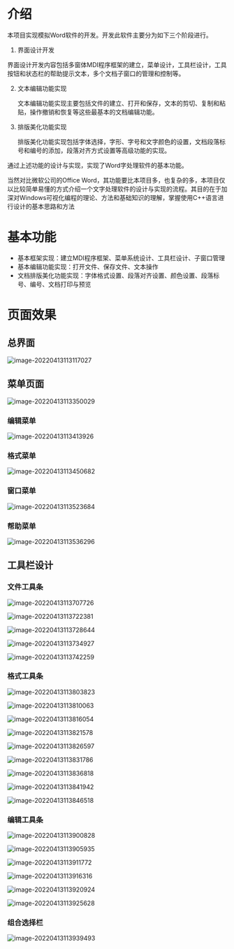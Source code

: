 # 介绍

本项目实现模拟Word软件的开发。开发此软件主要分为如下三个阶段进行。
1. 界面设计开发 

  界面设计开发内容包括多窗体MDI程序框架的建立，菜单设计，工具栏设计，工具按钮和状态栏的帮助提示文本，多个文档子窗口的管理和控制等。

2. 文本编辑功能实现

   文本编辑功能实现主要包括文件的建立、打开和保存，文本的剪切、复制和粘贴，操作撤销和恢复等这些最基本的文档编辑功能。

3. 排版美化功能实现

   排版美化功能实现包括字体选择，字形、字号和文字颜色的设置，文档段落标号和编号的添加，段落对齐方式设置等高级功能的实现。


通过上述功能的设计与实现，实现了Word字处理软件的基本功能。

当然对比微软公司的Office Word，其功能要比本项目多，也复杂的多，本项目仅以比较简单易懂的方式介绍一个文字处理软件的设计与实现的流程。其目的在于加深对Windows可视化编程的理论、方法和基础知识的理解，掌握使用C++语言进行设计的基本思路和方法

# 基本功能
- 基本框架实现：建立MDI程序框架、菜单系统设计、工具栏设计、子窗口管理
- 基本编辑功能实现：打开文件、保存文件、文本操作
- 文档排版美化功能实现：字体格式设置、段落对齐设置、颜色设置、段落标号、编号、文档打印与预览

# 页面效果

## 总界面

![image-20220413113117027](https://cdn.jsdelivr.net/gh/Vstay97/Img_storage@master/project/college/word/image-20220413113117027.png)

## 菜单页面

![image-20220413113350029](https://cdn.jsdelivr.net/gh/Vstay97/Img_storage@master/project/college/word/image-20220413113350029.png)

### 编辑菜单

![image-20220413113413926](https://cdn.jsdelivr.net/gh/Vstay97/Img_storage@master/project/college/word/image-20220413113413926.png)

### 格式菜单

![image-20220413113450682](https://cdn.jsdelivr.net/gh/Vstay97/Img_storage@master/project/college/word/image-20220413113450682.png)

### 窗口菜单

![image-20220413113523684](https://cdn.jsdelivr.net/gh/Vstay97/Img_storage@master/project/college/word/image-20220413113523684.png)

### 帮助菜单

![image-20220413113536296](https://cdn.jsdelivr.net/gh/Vstay97/Img_storage@master/project/college/word/image-20220413113536296.png)

## 工具栏设计

### 文件工具条

![image-20220413113707726](https://cdn.jsdelivr.net/gh/Vstay97/Img_storage@master/project/college/word/image-20220413113707726.png)

![image-20220413113722381](https://cdn.jsdelivr.net/gh/Vstay97/Img_storage@master/project/college/word/image-20220413113722381.png)

![image-20220413113728644](https://cdn.jsdelivr.net/gh/Vstay97/Img_storage@master/project/college/word/image-20220413113728644.png)

![image-20220413113734927](https://cdn.jsdelivr.net/gh/Vstay97/Img_storage@master/project/college/word/image-20220413113734927.png)

![image-20220413113742259](https://cdn.jsdelivr.net/gh/Vstay97/Img_storage@master/project/college/word/image-20220413113742259.png)

### 格式工具条

![image-20220413113803823](https://cdn.jsdelivr.net/gh/Vstay97/Img_storage@master/project/college/word/image-20220413113803823.png)

![image-20220413113810063](https://cdn.jsdelivr.net/gh/Vstay97/Img_storage@master/project/college/word/image-20220413113810063.png)

![image-20220413113816054](https://cdn.jsdelivr.net/gh/Vstay97/Img_storage@master/project/college/word/image-20220413113816054.png)

![image-20220413113821578](https://cdn.jsdelivr.net/gh/Vstay97/Img_storage@master/project/college/word/image-20220413113821578.png)

![image-20220413113826597](https://cdn.jsdelivr.net/gh/Vstay97/Img_storage@master/project/college/word/image-20220413113826597.png)

![image-20220413113831786](https://cdn.jsdelivr.net/gh/Vstay97/Img_storage@master/project/college/word/image-20220413113831786.png)

![image-20220413113836818](https://cdn.jsdelivr.net/gh/Vstay97/Img_storage@master/project/college/word/image-20220413113836818.png)

![image-20220413113841942](https://cdn.jsdelivr.net/gh/Vstay97/Img_storage@master/project/college/word/image-20220413113841942.png)

![image-20220413113846518](https://cdn.jsdelivr.net/gh/Vstay97/Img_storage@master/project/college/word/image-20220413113846518.png)

### 编辑工具条

![image-20220413113900828](https://cdn.jsdelivr.net/gh/Vstay97/Img_storage@master/project/college/word/image-20220413113900828.png)

![image-20220413113905935](https://cdn.jsdelivr.net/gh/Vstay97/Img_storage@master/project/college/word/image-20220413113905935.png)

![image-20220413113911772](https://cdn.jsdelivr.net/gh/Vstay97/Img_storage@master/project/college/word/image-20220413113911772.png)

![image-20220413113916316](https://cdn.jsdelivr.net/gh/Vstay97/Img_storage@master/project/college/word/image-20220413113916316.png)

![image-20220413113920924](https://cdn.jsdelivr.net/gh/Vstay97/Img_storage@master/project/college/word/image-20220413113920924.png)

![image-20220413113925628](https://cdn.jsdelivr.net/gh/Vstay97/Img_storage@master/project/college/word/image-20220413113925628.png)

### 组合选择栏

![image-20220413113939493](https://cdn.jsdelivr.net/gh/Vstay97/Img_storage@master/project/college/word/image-20220413113939493.png)



